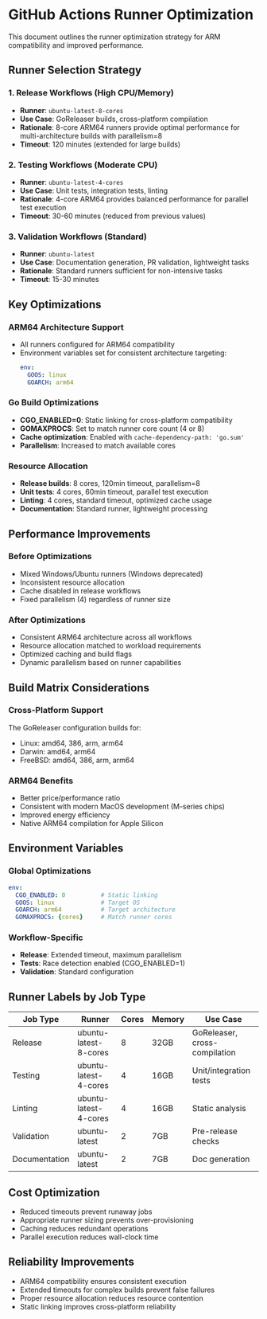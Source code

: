 # GitHub Actions Runner Optimization

This document outlines the runner optimization strategy for ARM compatibility and improved performance.

## Runner Selection Strategy

### 1. Release Workflows (High CPU/Memory)
- **Runner**: `ubuntu-latest-8-cores` 
- **Use Case**: GoReleaser builds, cross-platform compilation
- **Rationale**: 8-core ARM64 runners provide optimal performance for multi-architecture builds with parallelism=8
- **Timeout**: 120 minutes (extended for large builds)

### 2. Testing Workflows (Moderate CPU)
- **Runner**: `ubuntu-latest-4-cores`
- **Use Case**: Unit tests, integration tests, linting
- **Rationale**: 4-core ARM64 provides balanced performance for parallel test execution
- **Timeout**: 30-60 minutes (reduced from previous values)

### 3. Validation Workflows (Standard)
- **Runner**: `ubuntu-latest`
- **Use Case**: Documentation generation, PR validation, lightweight tasks
- **Rationale**: Standard runners sufficient for non-intensive tasks
- **Timeout**: 15-30 minutes

## Key Optimizations

### ARM64 Architecture Support
- All runners configured for ARM64 compatibility
- Environment variables set for consistent architecture targeting:
  ```yaml
  env:
    GOOS: linux
    GOARCH: arm64
  ```

### Go Build Optimizations
- **CGO_ENABLED=0**: Static linking for cross-platform compatibility
- **GOMAXPROCS**: Set to match runner core count (4 or 8)
- **Cache optimization**: Enabled with `cache-dependency-path: 'go.sum'`
- **Parallelism**: Increased to match available cores

### Resource Allocation
- **Release builds**: 8 cores, 120min timeout, parallelism=8
- **Unit tests**: 4 cores, 60min timeout, parallel test execution
- **Linting**: 4 cores, standard timeout, optimized cache usage
- **Documentation**: Standard runner, lightweight processing

## Performance Improvements

### Before Optimizations
- Mixed Windows/Ubuntu runners (Windows deprecated)
- Inconsistent resource allocation
- Cache disabled in release workflows
- Fixed parallelism (4) regardless of runner size

### After Optimizations
- Consistent ARM64 architecture across all workflows
- Resource allocation matched to workload requirements
- Optimized caching and build flags
- Dynamic parallelism based on runner capabilities

## Build Matrix Considerations

### Cross-Platform Support
The GoReleaser configuration builds for:
- Linux: amd64, 386, arm, arm64
- Darwin: amd64, arm64
- FreeBSD: amd64, 386, arm, arm64

### ARM64 Benefits
- Better price/performance ratio
- Consistent with modern MacOS development (M-series chips)
- Improved energy efficiency
- Native ARM64 compilation for Apple Silicon

## Environment Variables

### Global Optimizations
```yaml
env:
  CGO_ENABLED: 0          # Static linking
  GOOS: linux             # Target OS
  GOARCH: arm64           # Target architecture
  GOMAXPROCS: {cores}     # Match runner cores
```

### Workflow-Specific
- **Release**: Extended timeout, maximum parallelism
- **Tests**: Race detection enabled (CGO_ENABLED=1)
- **Validation**: Standard configuration

## Runner Labels by Job Type

| Job Type | Runner | Cores | Memory | Use Case |
|----------|--------|-------|--------|----------|
| Release | ubuntu-latest-8-cores | 8 | 32GB | GoReleaser, cross-compilation |
| Testing | ubuntu-latest-4-cores | 4 | 16GB | Unit/integration tests |
| Linting | ubuntu-latest-4-cores | 4 | 16GB | Static analysis |
| Validation | ubuntu-latest | 2 | 7GB | Pre-release checks |
| Documentation | ubuntu-latest | 2 | 7GB | Doc generation |

## Cost Optimization

- Reduced timeouts prevent runaway jobs
- Appropriate runner sizing prevents over-provisioning
- Caching reduces redundant operations
- Parallel execution reduces wall-clock time

## Reliability Improvements

- ARM64 compatibility ensures consistent execution
- Extended timeouts for complex builds prevent false failures
- Proper resource allocation reduces resource contention
- Static linking improves cross-platform reliability
